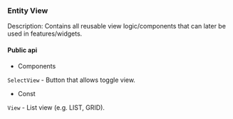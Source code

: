 ### Entity View

Description: Contains all reusable view logic/components that can later be used in features/widgets.

#### Public api

- Components

`SelectView` - Button that allows toggle view.

- Const

`View` - List view (e.g. LIST, GRID).
